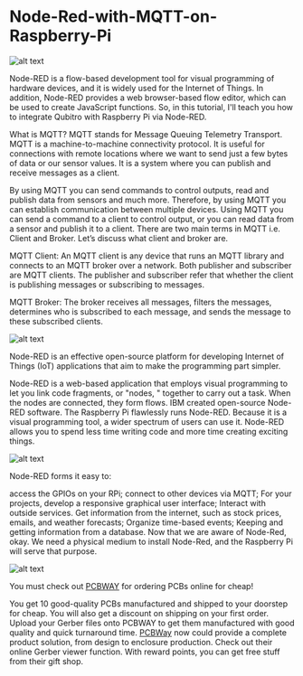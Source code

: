 # Node-Red-with-MQTT-on-Raspberry-Pi

![alt text](https://hackster.imgix.net/uploads/attachments/1584103/_YdmtJRhaG5.blob?auto=compress%2Cformat&w=900&h=675&fit=min)

Node-RED is a flow-based development tool for visual programming of hardware devices, and it is widely used for the Internet of Things. In addition, Node-RED provides a web browser-based flow editor, which can be used to create JavaScript functions. So, in this tutorial, I'll teach you how to integrate Qubitro with Raspberry Pi via Node-RED.

What is MQTT?
MQTT stands for Message Queuing Telemetry Transport. MQTT is a machine-to-machine connectivity protocol. It is useful for connections with remote locations where we want to send just a few bytes of data or our sensor values. It is a system where you can publish and receive messages as a client.

By using MQTT you can send commands to control outputs, read and publish data from sensors and much more. Therefore, by using MQTT you can establish communication between multiple devices. Using MQTT you can send a command to a client to control output, or you can read data from a sensor and publish it to a client. There are two main terms in MQTT i.e. Client and Broker. Let’s discuss what client and broker are.

MQTT Client: An MQTT client is any device that runs an MQTT library and connects to an MQTT broker over a network. Both publisher and subscriber are MQTT clients. The publisher and subscriber refer that whether the client is publishing messages or subscribing to messages.

MQTT Broker: The broker receives all messages, filters the messages, determines who is subscribed to each message, and sends the message to these subscribed clients.


![alt text](https://hackster.imgix.net/uploads/attachments/1583915/image_vXXOTm1Dts.png?auto=compress%2Cformat&w=740&h=555&fit=max)

Node-RED is an effective open-source platform for developing Internet of Things (IoT) applications that aim to make the programming part simpler.

Node-RED is a web-based application that employs visual programming to let you link code fragments, or "nodes, " together to carry out a task. When the nodes are connected, they form flows.
IBM created open-source Node-RED software.
The Raspberry Pi flawlessly runs Node-RED.
Because it is a visual programming tool, a wider spectrum of users can use it.
Node-RED allows you to spend less time writing code and more time creating exciting things.


![alt text](https://hackster.imgix.net/uploads/attachments/1583909/171_image.png?auto=compress%2Cformat&w=740&h=555&fit=max)

Node-RED forms it easy to:

access the GPIOs on your RPi;
connect to other devices via MQTT;
For your projects, develop a responsive graphical user interface;
Interact with outside services.
Get information from the internet, such as stock prices, emails, and weather forecasts;
Organize time-based events;
Keeping and getting information from a database.
Now that we are aware of Node-Red, okay. We need a physical medium to install Node-Red, and the Raspberry Pi will serve that purpose.

![alt text](https://hackster.imgix.net/uploads/attachments/1544797/pcbway_55Vl7NMRFG.JPG?auto=compress%2Cformat&w=740&h=555&fit=max)

You must check out [PCBWAY](https://www.pcbway.com/) for ordering PCBs online for cheap!

You get 10 good-quality PCBs manufactured and shipped to your doorstep for cheap. You will also get a discount on shipping on your first order. Upload your Gerber files onto PCBWAY to get them manufactured with good quality and quick turnaround time. [PCBWay](https://www.pcbway.com/) now could provide a complete product solution, from design to enclosure production. Check out their online Gerber viewer function. With reward points, you can get free stuff from their gift shop.
